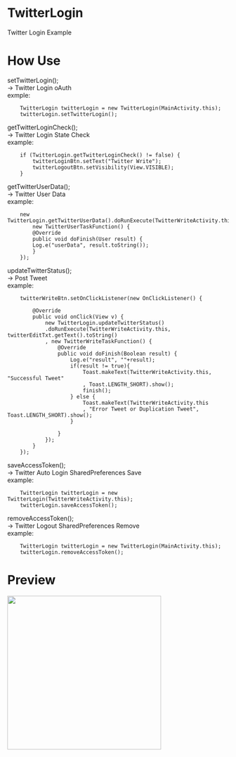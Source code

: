 # TwitterLogin
Twitter Login Example

# How Use
setTwitterLogin();
<BR>
-> Twitter Login oAuth
<BR>
exmple:

		TwitterLogin twitterLogin = new TwitterLogin(MainActivity.this);
		twitterLogin.setTwitterLogin();
	

getTwitterLoginCheck();
<BR>
-> Twitter Login State Check
<BR>
example: 

		if (TwitterLogin.getTwitterLoginCheck() != false) {
			twitterLoginBtn.setText("Twitter Write");
			twitterLogoutBtn.setVisibility(View.VISIBLE);
		} 

getTwitterUserData();
<BR>
-> Twitter User Data
<BR>
example: 


		new TwitterLogin.getTwitterUserData().doRunExecute(TwitterWriteActivity.this, 
			new TwitterUserTaskFunction() {
			@Override
			public void doFinish(User result) {
  			Log.e("userData", result.toString());
			}
		});
	

updateTwitterStatus();
<BR>
-> Post Tweet
<BR>
example:

		twitterWriteBtn.setOnClickListener(new OnClickListener() {
			
			@Override
			public void onClick(View v) {
				new TwitterLogin.updateTwitterStatus()
				.doRunExecute(TwitterWriteActivity.this, twitterEditTxt.getText().toString()
				, new TwitterWriteTaskFunction() {
					@Override
					public void doFinish(Boolean result) {
						Log.e("result", ""+result);
						if(result != true){
							Toast.makeText(TwitterWriteActivity.this, "Successful Tweet"
							, Toast.LENGTH_SHORT).show();
							finish();	
						} else {
							Toast.makeText(TwitterWriteActivity.this
							, "Error Tweet or Duplication Tweet", Toast.LENGTH_SHORT).show();
						}
						
					}
				});
			}
		});

saveAccessToken();
<BR>
-> Twitter Auto Login SharedPreferences Save
<BR>
example:

		TwitterLogin twitterLogin = new TwitterLogin(TwitterWriteActivity.this);
		twitterLogin.saveAccessToken();

removeAccessToken();
<BR>
-> Twitter Logout SharedPreferences Remove
<BR>
example:

		TwitterLogin twitterLogin = new TwitterLogin(MainActivity.this);
		twitterLogin.removeAccessToken();

# Preview
<img src="https://s3-ap-northeast-1.amazonaws.com/smart-jundanji/smart_jundanji_images/1432884662360.png" width=350>
